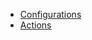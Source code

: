 * [Configurations](https://charmhub.io/mongodb-k8s/configure?channel=5/edge)
* [Actions](https://charmhub.io/mongodb-k8s/actions?channel=5/edge)